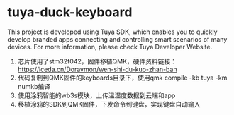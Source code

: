 # tuya-duck-keyboard
This project is developed using Tuya SDK, which enables you to quickly develop branded
apps connecting and controlling smart scenarios of many devices.
For more information, please check Tuya Developer Website.  

1. 芯片使用了stm32f042，固件移植QMK，硬件资料链接：https://lceda.cn/Doravmon/wen-shi-du-kuo-zhan-ban
2. 代码复制到QMK固件的keyboards目录下，使用qmk compile -kb tuya -km numkb编译
3. 使用涂鸦智能的wb3s模块，上传温湿度数据到云端和app
4. 移植涂鸦的SDK到QMK固件，下发命令到键盘，实现键盘自动输入

